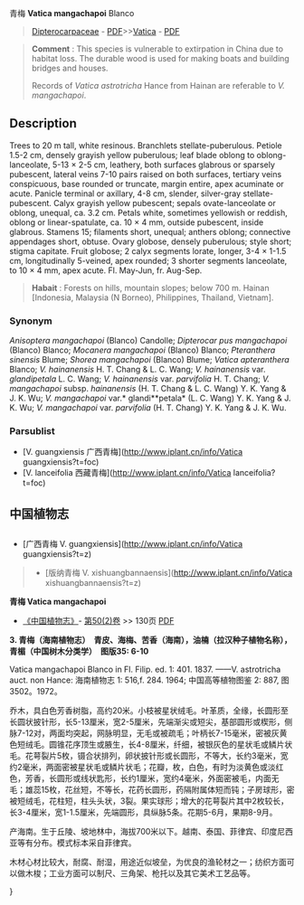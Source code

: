 青梅 **Vatica mangachapoi** Blanco

> [Dipterocarpaceae](http://www.iplant.cn/info/Dipterocarpaceae?t=foc) - [PDF](http://www.iplant.cn/foc/pdf/Dipterocarpaceae.pdf)>>[Vatica](http://www.iplant.cn/info/Vatica?t=foc) - [PDF](http://www.iplant.cn/foc/pdf/Vatica.pdf)

> **Comment** : 
> This species is vulnerable to extirpation in China due to habitat loss. The durable wood is used for making boats and building bridges and houses.
>
> Records of *Vatica astrotricha* Hance from Hainan are referable to *V. mangachapoi*.

## Description

Trees to 20 m tall, white resinous. Branchlets stellate-puberulous. Petiole 1.5-2 cm, densely grayish yellow puberulous; leaf blade oblong to oblong-lanceolate, 5-13 × 2-5 cm, leathery, both surfaces glabrous or sparsely pubescent, lateral veins 7-10 pairs raised on both surfaces, tertiary veins conspicuous, base rounded or truncate, margin entire, apex acuminate or acute. Panicle terminal or axillary, 4-8 cm, slender, silver-gray stellate-pubescent. Calyx grayish yellow pubescent; sepals ovate-lanceolate or oblong, unequal, ca. 3.2 cm. Petals white, sometimes yellowish or reddish, oblong or linear-spatulate, ca. 10 × 4 mm, outside pubescent, inside glabrous. Stamens 15; filaments short, unequal; anthers oblong; connective appendages short, obtuse. Ovary globose, densely puberulous; style short; stigma capitate. Fruit globose; 2 calyx segments lorate, longer, 3-4 × 1-1.5 cm, longitudinally 5-veined, apex rounded; 3 shorter segments lanceolate, to 10 × 4 mm, apex acute. Fl. May-Jun, fr. Aug-Sep.

> **Habait** : 
> Forests on hills, mountain slopes; below 700 m. Hainan [Indonesia, Malaysia (N Borneo), Philippines, Thailand, Vietnam].

### Synonym
*Anisoptera mangachapoi* (Blanco) Candolle; *Dipterocar* *pus mangachapoi* (Blanco) Blanco; *Mocanera mangachapoi* (Blanco) Blanco; *Pteranthera sinensis* Blume; *Shorea mangachapoi* (Blanco) Blume; *Vatica apteranthera* Blanco; *V. hainanensis* H. T. Chang & L. C. Wang; *V. hainanensis* var. *glandipetala* L. C. Wang; *V. hainanensis* var. *parvifolia* H. T. Chang; *V. mangachapoi* subsp. *hainanensis* (H. T. Chang & L. C. Wang) Y. K. Yang & J. K. Wu; *V. mangachapoi* var.* glandi**petala* (L. C. Wang) Y. K. Yang & J. K. Wu; *V. mangachapoi* var. *parvifolia* (H. T. Chang) Y. K. Yang & J. K. Wu.

### Parsublist

* [V.  guangxiensis  广西青梅](http://www.iplant.cn/info/Vatica guangxiensis?t=foc)
* [V.  lanceifolia  西藏青梅](http://www.iplant.cn/info/Vatica lanceifolia?t=foc)

## 中国植物志

## 
* [广西青梅  V.  guangxiensis](http://www.iplant.cn/info/Vatica guangxiensis?t=z)
> * [版纳青梅  V.  xishuangbannaensis](http://www.iplant.cn/info/Vatica xishuangbannaensis?t=z)

**青梅 Vatica mangachapoi**

* [《中国植物志》](http://www.iplant.cn/frps)- [第50(2)卷](http://www.iplant.cn/frps/vol/50(2)) >> 130页 [PDF](http://www.iplant.cn/frps/pdf/50(2)/130a.PDF)

**3. 青梅（海南植物志）　青皮、海梅、苦香（海南），油楠（拉汉种子植物名称），青楣（中国树木分类学）　图版35: 6-10**

Vatica mangachapoi Blanco in Fl. Filip. ed. 1: 401. 1837. ——V. astrotricha auct. non Hance: 海南植物志 1: 516,f. 284. 1964; 中国高等植物图鉴 2: 887, 图3502。1972。

乔木，具白色芳香树脂，高约20米。小枝被星状绒毛。叶革质，全缘，长圆形至长圆状披针形，长5-13厘米，宽2-5厘米，先端渐尖或短尖，基部圆形或楔形，侧脉7-12对，两面均突起，网脉明显，无毛或被疏毛；叶柄长7-15毫米，密被灰黄色短绒毛。圆锥花序顶生或腋生，长4-8厘米，纤细，被银灰色的星状毛或鳞片状毛。花萼裂片5枚，镊合状排列，卵状披针形或长圆形，不等大，长约3毫米，宽约2毫米，两面密被星状毛或鳞片状毛；花瓣，枚，白色，有时为淡黄色或淡红色，芳香，长圆形或线状匙形，长约1厘米，宽约4毫米，外面密被毛，内面无毛；雄蕊15枚，花丝短，不等长，花药长圆形，药隔附属体短而钝；子房球形，密被短绒毛，花柱短，柱头头状，3裂。果实球形；增大的花萼裂片其中2枚较长，长3-4厘米，宽1-1.5厘米，先端圆形，具纵脉5条。花期5-6月，果期8-9月。

产海南。生于丘陵、坡地林中，海拔700米以下。越南、泰国、菲律宾、印度尼西亚等有分布。模式标本采自菲律宾。

木材心材比较大，耐腐、耐湿，用途近似坡垒，为优良的渔轮材之一；纺织方面可以做木梭；工业方面可以制尺、三角架、枪托以及其它美术工艺品等。

}